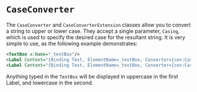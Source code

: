 # `CaseConverter`

The `CaseConverter` and `CaseConverterExtension` classes allow you to convert a string to upper or lower case. They accept a single parameter, `Casing`, which is used to specify the desired case for the resultant string. It is very simple to use, as the following example demonstrates: 

```XML
<TextBox x:Name="_textBox"/> 
<Label Content="{Binding Text, ElementName=_textBox, Converter={con:CaseConverter Upper}}"/> 
<Label Content="{Binding Text, ElementName=_textBox, Converter={con:CaseConverter Lower}}"/>
```

Anything typed in the `TextBox` will be displayed in uppercase in the first Label, and lowercase in the second.